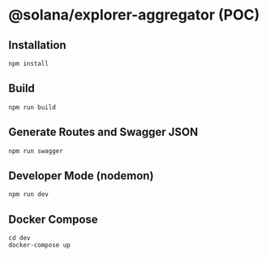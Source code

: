 # @solana/explorer-aggregator (POC)

## Installation

`
npm install
`

## Build
`
npm run build
`

## Generate Routes and Swagger JSON
`
npm run swagger
`

## Developer Mode (nodemon)
`
npm run dev
`

## Docker Compose
```
cd dev
docker-compose up
```
